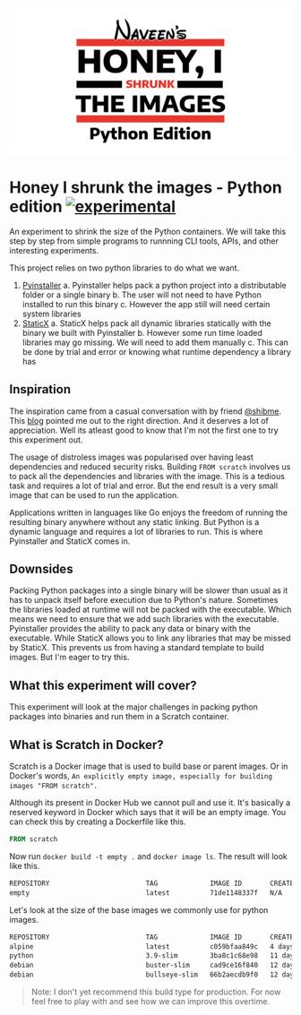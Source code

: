 ![Alt text](logo.png)

# Honey I shrunk the images - Python edition [![experimental](https://badges.github.io/stability-badges/dist/experimental.svg)](https://github.com/badges/stability-badges)

An experiment to shrink the size of the Python containers. We will take this step by step from simple programs to runnning CLI tools, APIs, and other interesting experiments.

This project relies on two python libraries to do what we want.

1. [Pyinstaller](https://www.pyinstaller.org/)
    a. Pyinstaller helps pack a python project into a distributable folder or a single binary
    b. The user will not need to have Python installed to run this binary
    c. However the app still will need certain system libraries
2. [StaticX](https://staticx.readthedocs.io/)
    a. StaticX helps pack all dynamic libraries statically with the binary we built with Pyinstaller
    b. However some run time loaded libraries may go missing. We will need to add them manually
    c. This can be done by trial and error or knowing what runtime dependency a library has

## Inspiration

The inspiration came from a casual conversation with by friend [@shibme](https://github.com/shibme). This [blog](https://medium.com/analytics-vidhya/dockerizing-a-rest-api-in-python-less-than-9-mb-and-based-on-scratch-image-ef0ee3ad3f0a) pointed me out to the right direction. And it deserves a lot of appreciation. Well its atleast good to know that I'm not the first one to try this experiment out.

The usage of distroless images was popularised over having least dependencies and reduced security risks. Building `FROM scratch` involves us to pack all the dependencies and libraries with the image. This is a tedious task and requires a lot of trial and error. But the end result is a very small image that can be used to run the application.

Applications written in languages like Go enjoys the freedom of running the resulting binary anywhere without any static linking. But Python is a dynamic language and requires a lot of libraries to run. This is where Pyinstaller and StaticX comes in.

## Downsides

Packing Python packages into a single binary will be slower than usual as it has to unpack itself before execution due to Python's nature. Sometimes the libraries loaded at runtime will not be packed with the executable. Which means we need to ensure that we add such libraries with the executable. Pyinstaller provides the ability to pack any data or binary with the executable. While StaticX allows you to link any libraries that may be missed by StaticX. This prevents us from having a standard template to build images. But I'm eager to try this.

## What this experiment will cover?

This experiment will look at the major challenges in packing python packages into binaries and run them in a Scratch container.

## What is Scratch in Docker?

Scratch is a Docker image that is used to build base or parent images. Or in Docker's words, `An explicitly empty image, especially for building images "FROM scratch".`

Although its present in Docker Hub we cannot pull and use it. It's basically a reserved keyword in Docker which says that it will be an empty image. You can check this by creating a Dockerfile like this.

```dockerfile
FROM scratch
```

Now run `docker build -t empty .` and `docker image ls`.
The result will look like this.

```sh
REPOSITORY                        TAG             IMAGE ID       CREATED        SIZE
empty                             latest          71de1148337f   N/A            0B
```

Let's look at the size of the base images we commonly use for python images.

```sh
REPOSITORY                        TAG             IMAGE ID       CREATED        SIZE
alpine                            latest          c059bfaa849c   4 days ago     5.59MB
python                            3.9-slim        3ba8c1c68e98   11 days ago    122MB
debian                            buster-slim     cad9ce16f840   12 days ago    69.3MB
debian                            bullseye-slim   66b2aecdb9f0   12 days ago    80.4MB
```

> Note: I don't yet recommend this build type for production. For now feel free to play with and see how we can improve this overtime.
